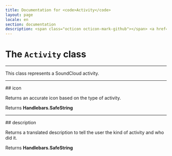 ```yaml
---
title: Documentation for <code>Activity</code>
layout: page
locale: en
section: documentation
description: <span class="octicon octicon-mark-github"></span> <a href="https://github.com/daplayer/daplayer/tree/master/app/models/activity.js">See the app/models/activity.js file on GitHub</a>
---
```

# The `Activity` class
<hr>

This class represents a SoundCloud activity.

<hr>
## icon

Returns an accurate icon based on the type of activity.

Returns **Handlebars.SafeString**

<hr>
## description

Returns a translated description to tell the user the
kind of activity and who did it.

Returns **Handlebars.SafeString**
